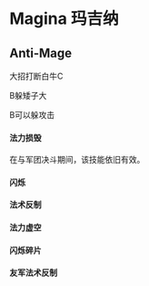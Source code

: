 # Magina 玛吉纳

## Anti-Mage

大招打断白牛C

B躲矮子大

B可以躲攻击

#### 法力损毁

在与军团决斗期间，该技能依旧有效。

#### 闪烁



#### 法术反制



#### 法力虚空



#### 闪烁碎片



#### 友军法术反制